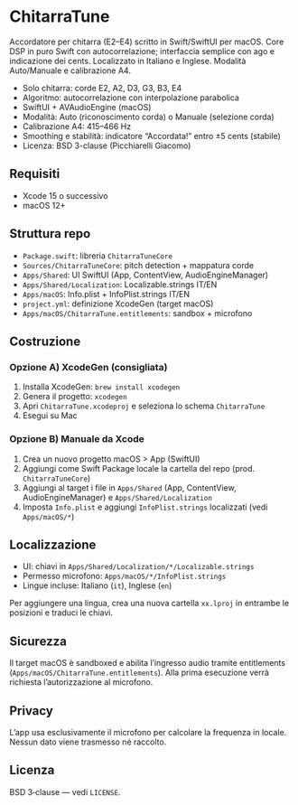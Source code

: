 # ChitarraTune

Accordatore per chitarra (E2–E4) scritto in Swift/SwiftUI per macOS. Core DSP in puro Swift con autocorrelazione; interfaccia semplice con ago e indicazione dei cents. Localizzato in Italiano e Inglese. Modalità Auto/Manuale e calibrazione A4.

- Solo chitarra: corde E2, A2, D3, G3, B3, E4
- Algoritmo: autocorrelazione con interpolazione parabolica
- SwiftUI + AVAudioEngine (macOS)
- Modalità: Auto (riconoscimento corda) o Manuale (selezione corda)
- Calibrazione A4: 415–466 Hz
- Smoothing e stabilità: indicatore “Accordata!” entro ±5 cents (stabile)
- Licenza: BSD 3-clause (Picchiarelli Giacomo)

## Requisiti
- Xcode 15 o successivo
- macOS 12+

## Struttura repo
- `Package.swift`: libreria `ChitarraTuneCore`
- `Sources/ChitarraTuneCore`: pitch detection + mappatura corde
- `Apps/Shared`: UI SwiftUI (App, ContentView, AudioEngineManager)
- `Apps/Shared/Localization`: Localizable.strings IT/EN
- `Apps/macOS`: Info.plist + InfoPlist.strings IT/EN
- `project.yml`: definizione XcodeGen (target macOS)
 - `Apps/macOS/ChitarraTune.entitlements`: sandbox + microfono

## Costruzione
### Opzione A) XcodeGen (consigliata)
1. Installa XcodeGen: `brew install xcodegen`
2. Genera il progetto: `xcodegen`
3. Apri `ChitarraTune.xcodeproj` e seleziona lo schema `ChitarraTune`
4. Esegui su Mac

### Opzione B) Manuale da Xcode
1. Crea un nuovo progetto macOS > App (SwiftUI)
2. Aggiungi come Swift Package locale la cartella del repo (prod. `ChitarraTuneCore`)
3. Aggiungi al target i file in `Apps/Shared` (App, ContentView, AudioEngineManager) e `Apps/Shared/Localization`
4. Imposta `Info.plist` e aggiungi `InfoPlist.strings` localizzati (vedi `Apps/macOS/*`)

## Localizzazione
- UI: chiavi in `Apps/Shared/Localization/*/Localizable.strings`
- Permesso microfono: `Apps/macOS/*/InfoPlist.strings`
- Lingue incluse: Italiano (`it`), Inglese (`en`)

Per aggiungere una lingua, crea una nuova cartella `xx.lproj` in entrambe le posizioni e traduci le chiavi.

## Sicurezza
Il target macOS è sandboxed e abilita l’ingresso audio tramite entitlements (`Apps/macOS/ChitarraTune.entitlements`). Alla prima esecuzione verrà richiesta l’autorizzazione al microfono.

## Privacy
L’app usa esclusivamente il microfono per calcolare la frequenza in locale. Nessun dato viene trasmesso né raccolto.

## Licenza
BSD 3‑clause — vedi `LICENSE`.
